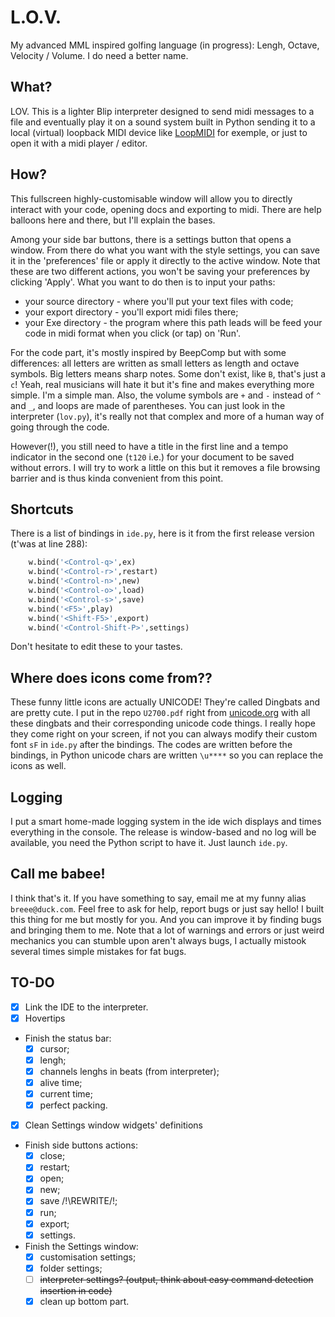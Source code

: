 # L.O.V.
My advanced MML inspired golfing language (in progress): Lengh, Octave, Velocity / Volume. I do need a better name.

## What?
LOV. This is a lighter Blip interpreter designed to send midi messages to a file and eventually play it on a sound system built in Python sending it to a local (virtual) loopback MIDI device like <a href="https://www.tobias-erichsen.de/software/loopmidi.html">LoopMIDI</a> for exemple, or just to open it with a midi player / editor.

## How?
This fullscreen highly-customisable window will allow you to directly interact with your code, opening docs and exporting to midi. There are help balloons here and there, but I'll explain the bases.

Among your side bar buttons, there is a settings button that opens a window. From there do what you want with the style settings, you can save it in the 'preferences' file or apply it directly to the active window. Note that these are two different actions, you won't be saving your preferences by clicking 'Apply'.
What you want to do then is to input your paths:
- your source directory - where you'll put your text files with code;
- your export directory - you'll export midi files there;
- your Exe directory - the program where this path leads will be feed your code in midi format when you click (or tap) on 'Run'.

For the code part, it's mostly inspired by BeepComp but with some differences: all letters are written as small letters as length and octave symbols. Big letters means sharp notes. Some don't exist, like `B`, that's just a `c`! Yeah, real musicians will hate it but it's fine and makes everything more simple. I'm a simple man. Also, the volume symbols are `+` and `-` instead of `^` and `_`, and loops are made of parentheses. You can just look in the interpreter (`lov.py`), it's really not that complex and more of a human way of going through the code.

However(!), you still need to have a title in the first line and a tempo indicator in the second one (`t120` i.e.) for your document to be saved without errors. I will try to work a little on this but it removes a file browsing barrier and is thus kinda convenient from this point.

## Shortcuts
There is a list of bindings in `ide.py`, here is it from the first release version (t'was at line 288):
```py
    w.bind('<Control-q>',ex)
    w.bind('<Control-r>',restart)
    w.bind('<Control-n>',new)
    w.bind('<Control-o>',load)
    w.bind('<Control-s>',save)
    w.bind('<F5>',play)
    w.bind('<Shift-F5>',export)
    w.bind('<Control-Shift-P>',settings)
```
Don't hesitate to edit these to your tastes.

## Where does icons come from??
These funny little icons are actually UNICODE! They're called Dingbats and are pretty cute. I put in the repo `U2700.pdf` right from <a href="http://www.unicode.org/charts/">unicode.org</a> with all these dingbats and their corresponding unicode code things. I really hope they come right on your screen, if not you can always modify their custom font `sF` in `ide.py` after the bindings. The codes are written before the bindings, in Python unicode chars are written `\u****` so you can replace the icons as well.

## Logging
I put a smart home-made logging system in the ide wich displays and times everything in the console. The release is window-based and no log will be available, you need the Python script to have it. Just launch `ide.py`.

## Call me babee!
I think that's it. If you have something to say, email me at my funny alias `breee@duck.com`. Feel free to ask for help, report bugs or just say hello!
I built this thing for me but mostly for you. And you can improve it by finding bugs and bringing them to me. Note that a lot of warnings and errors or just weird mechanics you can stumble upon aren't always bugs, I actually mistook several times simple mistakes for fat bugs.













## TO-DO
- [x] Link the IDE to the interpreter.
- [x] Hovertips
- Finish the status bar:
  - [x] cursor;
  - [x] lengh;
  - [x] channels lenghs in beats (from interpreter);
  - [x] alive time;
  - [x] current time;
  - [x] perfect packing.
- [x] Clean Settings window widgets' definitions
- Finish side buttons actions:
  - [x] close;
  - [x] restart;
  - [x] open;
  - [x] new;
  - [x] save /!\REWRITE/!\;
  - [x] run;
  - [x] export;
  - [x] settings.
- Finish the Settings window:
  - [x] customisation settings;
  - [x] folder settings;
  - [ ] ~~interpreter settings? (output, think about easy command detection insertion in code)~~
  - [x] clean up bottom part.